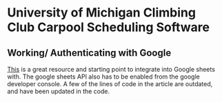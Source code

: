 # University of Michigan Climbing Club Carpool Scheduling Software

## Working/ Authenticating with Google
[This](https://pbpython.com/pandas-google-forms-part1.html) is a great resource and starting point to integrate into Google sheets with. The google sheets API also has to be enabled from the google developer console. A few of the lines of code in the article are outdated, and have been updated in the code.
